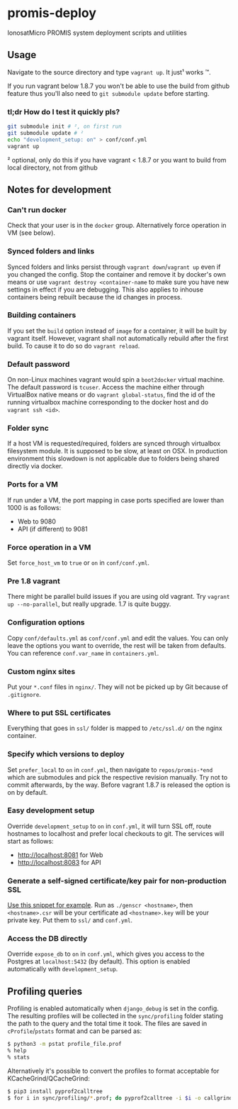 # promis-deploy
IonosatMicro PROMIS system deployment scripts and utilities

## Usage
Navigate to the source directory and type `vagrant up`. It just¹ works ™.

If you run vagrant below 1.8.7 you won't be able to use the build from github feature thus you'll also need to `git submodule update` before starting.

### tl;dr How do I test it quickly pls?
```BASH
git submodule init # ², on first run
git submodule update # ²
echo "development_setup: on" > conf/conf.yml
vagrant up
```
² optional, only do this if you have vagrant < 1.8.7 or you want to build from local directory, not from github

## Notes for development
### Can't run docker
Check that your user is in the `docker` group. Alternatively force operation in VM (see below).

### Synced folders and links
Synced folders and links persist through `vagrant down`/`vagrant up` even if you changed the config. Stop the container and remove it by docker's own means or use `vagrant destroy <container-name` to make sure you have new settings in effect if you are debugging. This also applies to inhouse containers being rebuilt because the id changes in process.

### Building containers
If you set the `build` option instead of `image` for a container, it will be built by vagrant itself. However, vagrant shall not automatically rebuild after the first build. To cause it to do so do `vagrant reload`.

### Default password
On non-Linux machines vagrant would spin a `boot2docker` virtual machine. The default password is `tcuser`. Access the machine either through VirtualBox native means or do `vagrant global-status`, find the id of the running virtualbox machine corresponding to the docker host and do `vagrant ssh <id>`.

### Folder sync
If a host VM is requested/required, folders are synced through virtualbox filesystem module. It is supposed to be slow, at least on OSX. In production environment this slowdown is not applicable due to folders being shared directly via docker.

### Ports for a VM
If run under a VM, the port mapping in case ports specified are lower than 1000 is as follows:
  - Web to 9080
  - API (if different) to 9081

### Force operation in a VM
Set `force_host_vm` to `true` or `on` in `conf/conf.yml`.

### Pre 1.8 vagrant
There might be parallel build issues if you are using old vagrant. Try `vagrant up --no-parallel`, but really upgrade. 1.7 is quite buggy.

### Configuration options
Copy `conf/defaults.yml` as `conf/conf.yml` and edit the values. You can only leave the options you want to override, the rest will be taken from defaults. You can reference `conf.var_name` in `containers.yml`.

### Custom nginx sites
Put your `*.conf` files in `nginx/`. They will not be picked up by Git because of `.gitignore`.

### Where to put SSL certificates
Everything that goes in `ssl/` folder is mapped to `/etc/ssl.d/` on the nginx container.

### Specify which versions to deploy
Set `prefer_local` to `on` in `conf.yml`, then navigate to `repos/promis-*end` which are submodules and pick the respective revision manually. Try not to commit afterwards, by the way. Before vagrant 1.8.7 is released the option is on by default.

### Easy development setup
Override `development_setup` to `on` in `conf.yml`, it will turn SSL off, route hostnames to localhost and prefer local checkouts to git. The services will start as follows:
  - <http://localhost:8081> for Web
  - <http://localhost:8083> for API

### Generate a self-signed certificate/key pair for non-production SSL
[Use this snippet for example](http://www.codegists.com/snippet/shell/gencsr_nickgravel_shell). Run as `./genscr <hostname>`, then `<hostname>.csr` will be your certificate ad `<hostname>.key` will be your private key. Put them to `ssl/` and `conf.yml`.

### Access the DB directly
Override `expose_db` to `on` in `conf.yml`, which gives you access to the Postgres at `localhost:5432` (by default). This option is enabled automatically with `development_setup`.

## Profiling queries

Profiling is enabled automatically when `django_debug` is set in the config. The resulting profiles will be collected in the `sync/profiling` folder stating the path to the query and the total time it took. The files are saved in `cProfile`/`pstats` format and can be parsed as:

```BASH
$ python3 -m pstat profile_file.prof
% help
% stats
```

Alternatively it's possible to convert the profiles to format acceptable for KCacheGrind/QCacheGrind:

```BASH
$ pip3 install pyprof2calltree
$ for i in sync/profiling/*.prof; do pyprof2calltree -i $i -o callgrind.$i.txt; done
```
